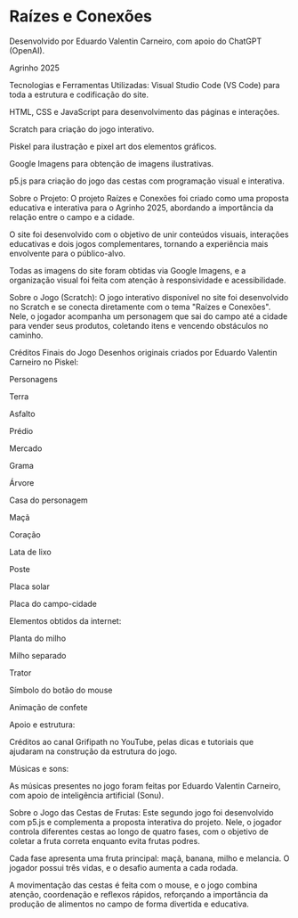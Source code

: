 # Raízes e Conexões

Desenvolvido por Eduardo Valentin Carneiro, com apoio do ChatGPT (OpenAI).

Agrinho 2025

Tecnologias e Ferramentas Utilizadas:
Visual Studio Code (VS Code) para toda a estrutura e codificação do site.

HTML, CSS e JavaScript para desenvolvimento das páginas e interações.

Scratch para criação do jogo interativo.

Piskel para ilustração e pixel art dos elementos gráficos.

Google Imagens para obtenção de imagens ilustrativas.

p5.js para criação do jogo das cestas com programação visual e interativa.

Sobre o Projeto:
O projeto Raízes e Conexões foi criado como uma proposta educativa e interativa para o Agrinho 2025, abordando a importância da relação entre o campo e a cidade.

O site foi desenvolvido com o objetivo de unir conteúdos visuais, interações educativas e dois jogos complementares, tornando a experiência mais envolvente para o público-alvo.

Todas as imagens do site foram obtidas via Google Imagens, e a organização visual foi feita com atenção à responsividade e acessibilidade.

Sobre o Jogo (Scratch):
O jogo interativo disponível no site foi desenvolvido no Scratch e se conecta diretamente com o tema "Raízes e Conexões". Nele, o jogador acompanha um personagem que sai do campo até a cidade para vender seus produtos, coletando itens e vencendo obstáculos no caminho.

Créditos Finais do Jogo
Desenhos originais criados por Eduardo Valentin Carneiro no Piskel:

Personagens

Terra

Asfalto

Prédio

Mercado

Grama

Árvore

Casa do personagem

Maçã

Coração

Lata de lixo

Poste

Placa solar

Placa do campo-cidade

Elementos obtidos da internet:

Planta do milho

Milho separado

Trator

Símbolo do botão do mouse

Animação de confete

Apoio e estrutura:

Créditos ao canal Grifipath no YouTube, pelas dicas e tutoriais que ajudaram na construção da estrutura do jogo.

Músicas e sons:

As músicas presentes no jogo foram feitas por Eduardo Valentin Carneiro, com apoio de inteligência artificial (Sonu).

Sobre o Jogo das Cestas de Frutas:
Este segundo jogo foi desenvolvido com p5.js e complementa a proposta interativa do projeto. Nele, o jogador controla diferentes cestas ao longo de quatro fases, com o objetivo de coletar a fruta correta enquanto evita frutas podres.

Cada fase apresenta uma fruta principal: maçã, banana, milho e melancia. O jogador possui três vidas, e o desafio aumenta a cada rodada.

A movimentação das cestas é feita com o mouse, e o jogo combina atenção, coordenação e reflexos rápidos, reforçando a importância da produção de alimentos no campo de forma divertida e educativa.

